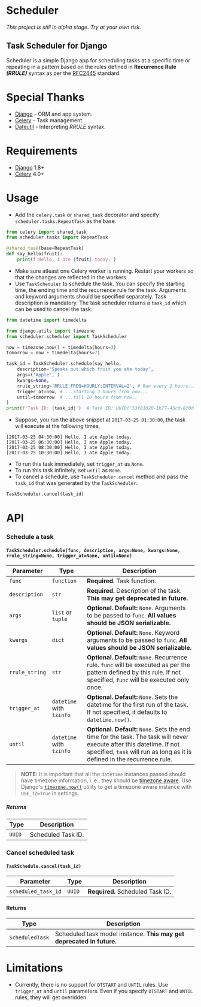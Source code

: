 Scheduler
=========
_This project is still in alpha stage. Try at your own risk._

Task Scheduler for Django
-------------------------

Scheduler is a simple Django app for scheduling tasks at a specific time or repeating in a pattern based on the rules defined in **Recurrence Rule _(RRULE)_** syntax as per the [RFC2445](https://tools.ietf.org/html/rfc2445) standard.

# Special Thanks
* [Django](https://github.com/django/django/) - ORM and app system.
* [Celery](https://github.com/celery/celery/) - Task management.
* [Dateutil](https://github.com/dateutil/dateutil/) - Interpreting _RRULE_ syntax.

# Requirements
* [Django](https://github.com/django/django/) 1.8+
* [Celery](https://github.com/celery/celery/) 4.0+

# Usage
* Add the `celery.task` or `shared_task` decorator and specify `scheduler.tasks.RepeatTask` as the base.
```python
from celery import shared_task
from scheduler.tasks import RepeatTask

@shared_task(base=RepeatTask)
def say_hello(fruit):
    print(f'Hello, I ate {fruit} today.')
```
* Make sure atleast one Celery worker is running. Restart your workers so that the changes are reflected in the workers.
* Use `TaskScheduler` to schedule the task. You can specify the starting time, the ending time and the recurrence rule for the task. Arguments and keyword arguments should be specified separately. Task description is mandatory. The task scheduler returns a `task_id` which can be used to cancel the task.
```python
from datetime import timedelta

from django.utils import timezone
from scheduler.scheduler import TaskScheduler

now = timezone.now() + timedelta(hours=3)
tomorrow = now + timedelta(hours=7)

task_id = TaskScheduler.schedule(say_hello,
    description='Speaks out which fruit you ate today',
    args=('Apple', )
    kwargs=None,
    rrule_string='RRULE:FREQ=HOURLY;INTERVAL=2', # Run every 2 hours...
    trigger_at=now, # ...starting 3 hours from now...
    until=tomorrow  # ...till 10 hours from now..
)
print(f'Task ID: {task_id}')  # Task ID: UUID('53f81020-1b77-45cd-8f0d-2c5a8acee6a8')
```
* Suppose, you run the above snippet at `2017-03-25 01:30:00`, the task will execute at the following times,
```
[2017-03-25 04:30:00] Hello, I ate Apple today.
[2017-03-25 06:30:00] Hello, I ate Apple today.
[2017-03-25 08:30:00] Hello, I ate Apple today.
[2017-03-25 10:30:00] Hello, I ate Apple today.
```
* To run this task immediately, set `trigger_at` as `None`.
* To run this task infinitely, set `until` as `None`.
* To cancel a schedule, use `TaskScheduler.cancel` method and pass the `task_id` that was generated by the `TaskScheduler`.
```python
TaskScheduler.cancel(task_id)
```

# API
### Schedule a task
#### `TaskScheduler.schedule(func, description, args=None, kwargs=None, rrule_string=None, trigger_at=None, until=None)`
| Parameter | Type | Description |
| --- | --- | --- |
| `func` | `function` | **Required.** Task function. |
| `description` | `str` | **Required.** Description of the task. **This may get deprecated in future.** |
| `args` | `list` or `tuple` | **Optional.** **Default:** `None`. Arguments to be passed to `func`. **All values should be JSON serializable.** |
| `kwargs` | `dict` | **Optional.** **Default:** `None`. Keyword arguments to be passed to `func`.  **All values should be JSON serializable.** |
| `rrule_string` | `str` | **Optional.** **Default:** `None`. Recurrence rule. `func` will be executed as per the pattern defined by this rule. If not specified, `func` will be executed only once. |
| `trigger_at` | `datetime` with `tzinfo` | **Optional.** **Default:** `None`. Sets the datetime for the first run of the task. If not specified, it defaults to `datetime.now()`. |
| `until` | `datetime` with `tzinfo` | **Optional.** **Default:** `None`. Sets the end time for the task. The task will never execute after this datetime. If not specified, `task` will run as long as it is defined in the recurrence rule. |

> **NOTE:** It is important that all the `datetime` instances passed should have timezone information, i. e., they should be [timezone aware](https://docs.djangoproject.com/en/1.10/topics/i18n/timezones/#naive-and-aware-datetime-objects). Use Django's [`timezone.now()`](https://docs.djangoproject.com/en/1.10/ref/utils/#django.utils.timezone.now) utility to get a timezone aware instance with `USE_TZ=True` in settings.

##### Returns
| Type | Description |
| --- | --- |
| `UUID` | Scheduled Task ID. |

### Cancel scheduled task
#### `TaskSchedule.cancel(task_id)`
| Parameter | Type | Description |
| --- | --- | --- |
| `scheduled_task_id` | `UUID` | **Required.** Scheduled Task ID. |

#### Returns
| Type | Description |
| --- | --- |
| `ScheduledTask` | Scheduled task model instance. **This may get deprecated in future.** |

# Limitations
* Currently, there is no support for `DTSTART` and `UNTIL` rules. Use `trigger_at` and `until` parameters. Even if you specify `DTSTART` and `UNTIL` rules, they will get overidden.
